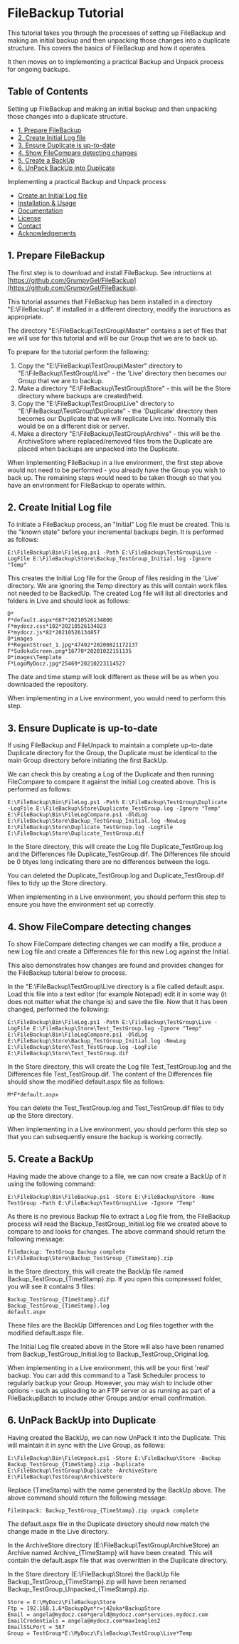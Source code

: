 # FileBackup Tutorial

This tutorial takes you through the processes of setting up FileBackup and making an initial backup and then unpacking those changes into a duplicate structure.  This covers the basics of FileBackup and how it operates.

It then moves on to implementing a practical Backup and Unpack process for ongoing backups.


## Table of Contents

Setting up FileBackup and making an initial backup and then unpacking those changes into a duplicate structure.

<ul>
  <li><a href="#1-prepare-filebackup">1. Prepare FileBackup</a></li>
  <li><a href="#2-create-initial-log-file">2. Create Initial Log file</a></li>
  <li><a href="#3-ensure-duplicate-is-up-to-date">3. Ensure Duplicate is up-to-date</a></li>
  <li><a href="#4-show-filecompare-detecting-changes">4. Show FileCompare detecting changes</a></li>
  <li><a href="#5-create-a-backup">5. Create a BackUp</a></li>
  <li><a href="#6-unpack-backup-into-duplicate">6. UnPack BackUp into Duplicate</a></li>
</ul>

Implementing a practical Backup and Unpack process

<ul>
  <li><a href="#create-an-initial-log-file">Create an Initial Log file</a></li>
  <li><a href="#installation--usage">Installation &amp; Usage</a></li>
  <li><a href="#documentation">Documentation</a></li>
  <li><a href="#license">License</a></li>
  <li><a href="#contact">Contact</a></li>
  <li><a href="#acknowledgements">Acknowledgements</a></li>
</ul>


## 1. Prepare FileBackup

The first step is to download and install FileBackup.  See intructions at [https://github.com/GrumpyGel/FileBackup](https://github.com/GrumpyGel/FileBackup).

This tutorial assumes that FileBackup has been installed in a directory "E:\\FileBackup". If installed in a different directory, modify the insructions as appropriate.

The directory "E:\\FileBackup\\TestGroup\\Master" contains a set of files that we will use for this tutorial and will be our Group that we are to back up.

To prepare for the tutorial perform the following:

<ol>
  <li>Copy the "E:\FileBackup\TestGroup\Master" directory to "E:\FileBackup\TestGroup\Live" - the 'Live' directory then becomes our Group that we are to backup.</li>
  <li>Make a directory "E:\FileBackup\TestGroup\Store" - this will be the Store directory where backups are created/held.</li>
  <li>Copy the "E:\FileBackup\TestGroup\Live" directory to "E:\FileBackup\TestGroup\Duplicate" - the 'Duplicate' directory then becomes our Duplicate that we will replicate Live into.  Normally this would be on a different disk or server.</li>
  <li>Make a directory "E:\FileBackup\TestGroup\Archive" - this will be the ArchiveStore where replaced/removed files from the Duplicate are placed when backups are unpacked into the Duplicate.</li>
</ol>

When implementing FileBackup in a live environment, the first step above would not need to be performed - you already have the Group you wish to back up.  The remaining steps would need to be taken though so that you have an environment for FileBackup to operate within.

  
## 2. Create Initial Log file

To initiate a FileBackup process, an "Initial" Log file must be created.  This is the "known state" before your incremental backups begin.  It is performed as follows:

```
E:\FileBackup\Bin\FileLog.ps1 -Path E:\FileBackup\TestGroup\Live -LogFile E:\FileBackup\Store\Backup_TestGroup_Initial.log -Ignore "Temp"
```

This creates the Initial Log file for the Group of files residing in the 'Live' directory. We are ignoring the Temp directory as this will contain work files not needed to be BackedUp. The created Log file will list all directories and folders in Live and should look as follows:

```
D*
F*default.aspx*687*20210526134806
F*mydocz.css*102*20210526134823
F*mydocz.js*82*20210526134857
D*images
F*RegentStreet_1.jpg*47492*20200821172137
F*SudokuScreen.png*16770*20201022151135
D*images\Template
F*LogoMyDocz.jpg*25469*20210223114527
```

The date and time stamp will look different as these will be as when you downloaded the repository.

When implementing in a Live environment, you would need to perform this step.


## 3. Ensure Duplicate is up-to-date

If using FileBackup and FileUnpack to maintain a complete up-to-date Duplicate directory for the Group, the Duplicate must be identical to the main Group directory before initiating the first BackUp.

We can check this by creating a Log of the Duplicate and then running FileCompare to compare it against the Initial Log created above. This is performed as follows: 
  
```
E:\FileBackup\Bin\FileLog.ps1 -Path E:\FileBackup\TestGroup\Duplicate -LogFile E:\FileBackup\Store\Duplicate_TestGroup.log -Ignore "Temp"
E:\FileBackup\Bin\FileLogCompare.ps1 -OldLog E:\FileBackup\Store\Backup_TestGroup_Initial.log -NewLog E:\FileBackup\Store\Duplicate_TestGroup.log -LogFile E:\FileBackup\Store\Duplicate_TestGroup.dif
```

In the Store directory, this will create the Log file Duplicate_TestGroup.log and the Differences file Duplicate_TestGroup.dif. The Differences file should be 0 btyes long indicating there are no differences between the logs.

You can deleted the Duplicate_TestGroup.log and Duplicate_TestGroup.dif files to tidy up the Store directory.

When implementing in a Live environment, you should perform this step to ensure you have the environment set up correctly.

  
## 4. Show FileCompare detecting changes

To show FileCompare detecting changes we can modify a file, produce a new Log file and create a Differences file for this new Log against the Initial.
  
This also demonstrates how changes are found and provides changes for the FileBackup tutorial below to process.

In the "E:\\FileBackup\\TestGroup\\Live directory is a file called default.aspx. Load this file into a text editor (for example Notepad) edit it in some way (it does not matter what the change is) and save the file. Now that it has been changed, performed the following:

```
E:\FileBackup\Bin\FileLog.ps1 -Path E:\FileBackup\TestGroup\Live -LogFile E:\FileBackup\Store\Test_TestGroup.log -Ignore "Temp"
E:\FileBackup\Bin\FileLogCompare.ps1 -OldLog E:\FileBackup\Store\Backup_TestGroup_Initial.log -NewLog E:\FileBackup\Store\Test_TestGroup.log -LogFile E:\FileBackup\Store\Test_TestGroup.dif
```

In the Store directory, this will create the Log file Test_TestGroup.log and the Differences file Test_TestGroup.dif. The content of the Differences file should show the modified default.aspx file as follows:

```
M*F*default.aspx
```
  
You can delete the Test_TestGroup.log and Test_TestGroup.dif files to tidy up the Store directory.

When implementing in a Live environment, you should perform this step so that you can subsequently ensure the backup is working correctly.

  
## 5. Create a BackUp

Having made the above change to a file, we can now create a BackUp of it using the following command:

```
E:\FileBackup\Bin\FileBackup.ps1 -Store E:\FileBackup\Store -Name TestGroup -Path E:\FileBackup\TestGroup\Live -Ignore "Temp"
```

As there is no previous Backup file to extract a Log file from, the FileBackup process will read the Backup_TestGroup_Initial.log file we created above to compare to and looks for changes.  The above command should return the following message:

```
FileBackup: TestGroup Backup complete E:\FileBackup\Store\Backup_TestGroup_{TimeStamp}.zip
```

In the Store directory, this will create the BackUp file named Backup_TestGroup_{TimeStamp}.zip. If you open this compressed folder, you will see it contains 3 files:

```
Backup_TestGroup_{TimeStamp}.dif
Backup_TestGroup_{TimeStamp}.log
default.aspx
```

These files are the BackUp Differences and Log files together with the modified default.aspx file.

The Initial Log file created above in the Store will also have been renamed from Backup_TestGroup_Initial.log to Backup_TestGroup_Original.log.

When implementing in a Live environment, this will be your first 'real' backup.  You can add this command to a Task Scheduler process to regularly backup your Group.  However, you may wish to include other options - such as uploading to an FTP server or as running as part of a FileBackupBatch to include other Groups and/or email confirmation.


## 6. UnPack BackUp into Duplicate

Having created the BackUp, we can now UnPack it into the Duplicate.  This will maintain it in sync with the Live Group, as follows:

```
E:\FileBackup\Bin\FileUnpack.ps1 -Store E:\FileBackup\Store -Backup Backup_TestGroup_{TimeStamp}.zip -Duplicate E:\FileBackup\TestGroup\Duplicate -ArchiveStore E:\FileBackup\TestGroup\ArchiveStore
```

Replace {TimeStamp} with the name generated by the BackUp above. The above command should return the following message:

```
FileUnpack: Backup_TestGroup_{TimeStamp}.zip unpack complete
```

The default.aspx file in the Duplicate directory should now match the change made in the Live directory.

In the ArchiveStore directory (E:\\FileBackup\\TestGroup\\ArchiveStore) an Archive named Archive_{TimeStamp} will have been created. This will contain the default.aspx file that was overwritten in the Duplicate directory.

In the Store directory (E:\\FileBackup\\Store) the BackUp file Backup_TestGroup_{TimeStamp}.zip will have been renamed Backup_TestGroup_Unpacked_{TimeStamp}.zip.





```
Store = E:\MyDocz\FileBackup\Store
Ftp = 192.168.1.6*BackupDyn*r=j42uka*BackupStore
Email = angela@mydocz.com*gerald@mydocz.com*services.mydocz.com
EmailCredentials = angela@mydocz.com*max1eagles2
EmailSSLPort = 587
Group = TestGroup*E:\MyDocz\FileBackup\TestGroup\Live*Temp
```
